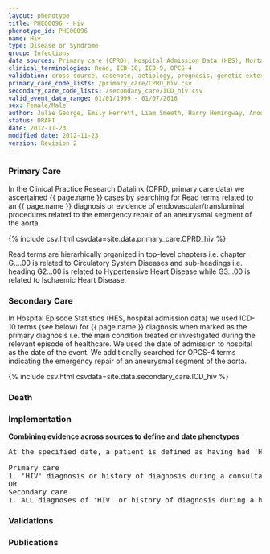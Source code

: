 ```yaml
---
layout: phenotype
title: PHE00096 - Hiv
phenotype_id: PHE00096
name: Hiv
type: Disease or Syndrome
group: Infections
data_sources: Primary care (CPRD), Hospital Admission Data (HES), Mortality Data (ONS)
clinical_terminologies: Read, ICD-10, ICD-9, OPCS-4
validation: cross-source, casenote, aetiology, prognosis, genetic external
primary_care_code_lists: /primary_care/CPRD_hiv.csv
secondary_care_code_lists: /secondary_care/ICD_hiv.csv
valid_event_data_range: 01/01/1999 - 01/07/2016
sex: Female/Male
author: Julie George, Emily Herrett, Liam Smeeth, Harry Hemingway, Anoop Shah, Spiros Denaxas
status: DRAFT
date: 2012-11-23
modified_date: 2012-11-23
version: Revision 2
---
```


### Primary Care

In the Clinical Practice Research Datalink (CPRD, primary care data) we ascertained {{ page.name }} cases by searching for Read terms related to an {{ page.name }} diagnosis or evidence of endovascular/transluminal procedures related to the emergency repair of an aneurysmal segment of the aorta.

{% include csv.html csvdata=site.data.primary_care.CPRD_hiv %}

Read terms are hierarhically organized in top-level chapters i.e. chapter G....00 is related to Circulatory System Diseases and sub-headings i.e. heading G2...00 is related to Hypertensive Heart Disease while G3...00 is related to Ischaemic Heart Disease.

### Secondary Care

In Hospital Episode Statistics (HES, hospital admission data) we used ICD-10 terms (see below) for {{ page.name }} diagnosis when marked as the primary diagnosis i.e. the main condition treated or investigated during the relevant episode of healthcare. We used the date of admission to hospital as the date of the event. We additionally searched for OPCS-4 terms indicating the emergency repair of an aneurysmal segment of the aorta.

{% include csv.html csvdata=site.data.secondary_care.ICD_hiv %}


### Death

### Implementation

**Combining evidence across sources to define and date phenotypes**

<pre>
At the specified date, a patient is defined as having had 'HIV' IF they meet the criteria for any of the following on or before the specified date. The earliest date on which the individual meets any of the following criteria on or before the specified date is defined as the first event date:

Primary care
1. 'HIV' diagnosis or history of diagnosis during a consultation 
OR
Secondary care
1. ALL diagnoses of 'HIV' or history of diagnosis during a hospitalization
</pre>

### Validations

### Publications

